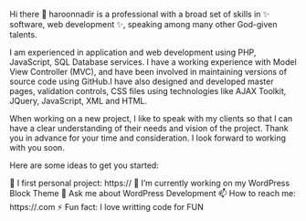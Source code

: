 Hi there 👋
haroonnadir is a professional with a broad set of skills in ✨ software, web development ✨, speaking among many other God-given talents.

I am experienced in application and web development using PHP, JavaScript, SQL Database services. I have a working experience with Model View Controller (MVC), and have been involved in maintaining versions of source code using GitHub.I have also designed and developed master pages, validation controls, CSS files using technologies like AJAX Toolkit, JQuery, JavaScript, XML and HTML.

When working on a new project, I like to speak with my clients so that I can have a clear understanding of their needs and vision of the project. Thank you in advance for your time and consideration. I look forward to working with you soon.

Here are some ideas to get you started:

🔭 I first personal project: https://
🌱 I’m currently working on my WordPress Block Theme
💬 Ask me about WordPress Development
📫 How to reach me: https://.com
⚡ Fun fact: I love writting code for FUN
